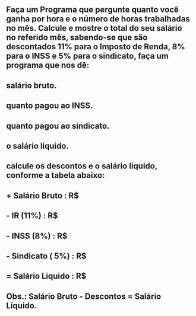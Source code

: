 ## Faça um Programa que pergunte quanto você ganha por hora e o número de horas trabalhadas no mês. Calcule e mostre o total do seu salário no referido mês, sabendo-se que são descontados 11% para o Imposto de Renda, 8% para o INSS e 5% para o sindicato, faça um programa que nos dê: 
## salário bruto.
## quanto pagou ao INSS.
## quanto pagou ao sindicato.
## o salário líquido.
## calcule os descontos e o salário líquido, conforme a tabela abaixo:
## + Salário Bruto : R$
## - IR (11%) : R$
## - INSS (8%) : R$
## - Sindicato ( 5%) : R$
## = Salário Liquido : R$
## Obs.: Salário Bruto - Descontos = Salário Líquido.